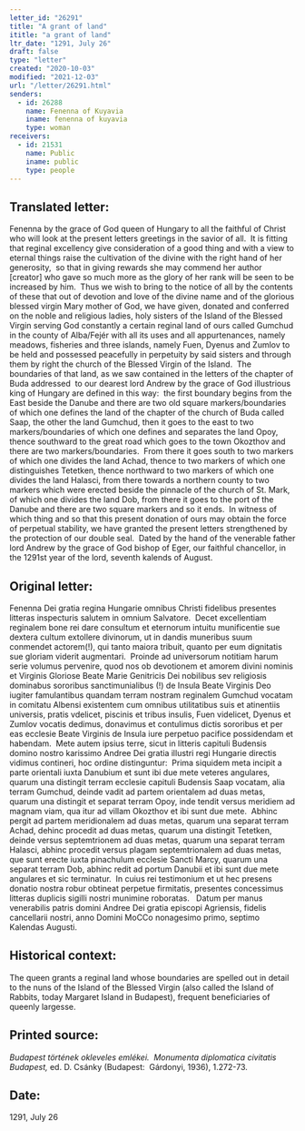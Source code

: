 ```yaml
---
letter_id: "26291"
title: "A grant of land"
ititle: "a grant of land"
ltr_date: "1291, July 26"
draft: false
type: "letter"
created: "2020-10-03"
modified: "2021-12-03"
url: "/letter/26291.html"
senders:
  - id: 26288
    name: Fenenna of Kuyavia
    iname: fenenna of kuyavia
    type: woman
receivers:
  - id: 21531
    name: Public
    iname: public
    type: people
---
```

<h2> Translated letter:</h2><p>Fenenna by the grace of God queen of Hungary to all the faithful of Christ who will look at the present letters greetings in the savior of all.&nbsp; It is fitting that reginal excellency give consideration of a good thing and with a view to eternal things raise the cultivation of the divine with the right hand of her generosity,&nbsp; so that in giving rewards she may commend her author [creator] who gave so much more as the glory of her rank will be seen to be increased by him. &nbsp;Thus we wish to bring to the notice of all by the contents of these that out of devotion and love of the divine name and of the glorious blessed virgin Mary mother of God, we have given, donated and conferred on the noble and religious ladies, holy sisters of the Island of the Blessed Virgin serving God constantly a certain reginal land of ours called Gumchud in the county of Alba/Fejér with all its uses and all appurtenances, namely meadows, fisheries and three islands, namely Fuen, Dyenus and Zumlov to be held and possessed peacefully in perpetuity by said sisters and through them by right the church of the Blessed Virgin of the Island.&nbsp; The boundaries of that land, as we saw contained in the letters of the chapter of Buda addressed&nbsp; to our dearest lord Andrew by the grace of God illustrious king of Hungary are defined in this way:&nbsp; the first boundary begins from the East beside the Danube and there are two old square markers/boundaries of which one defines the land of the chapter of the church of Buda called Saap, the other the land Gumchud, then it goes to the east to two markers/boundaries of which one defines and separates the land Opoy, thence southward to the great road which goes to the town Okozthov and there are two markers/boundaries.&nbsp; From there it goes south to two markers of which one divides the land Achad, thence to two markers of which one distinguishes Tetetken, thence northward to two markers of which one divides the land Halasci, from there towards a northern county to two markers which were erected beside the pinnacle of the church of St. Mark, of which one divides the land Dob, from there it goes to the port of the Danube and there are two square markers and so it ends.&nbsp; In witness of which thing and so that this present donation of ours may obtain the force of perpetual stability, we have granted the present letters strengthened by the protection of our double seal.&nbsp; Dated by the hand of the venerable father lord Andrew by the grace of God bishop of Eger, our faithful chancellor, in the 1291st year of the lord, seventh kalends of August.</p><h2 class="mt-4"> Original letter:</h2><p>Fenenna Dei gratia regina Hungarie omnibus Christi fidelibus presentes litteras inspecturis salutem in omnium Salvatore.&nbsp; Decet excellentiam reginalem bone rei dare consultum et eternorum intuitu munificentie sue dextera cultum extollere divinorum, ut in dandis muneribus suum conmendet actorem(!), qui tanto maiora tribuit, quanto per eum dignitatis sue gloriam viderit augmentari.&nbsp; Proinde ad universorum notitiam harum serie volumus pervenire, quod nos ob devotionem et amorem divini nominis et Virginis Gloriose Beate Marie Genitricis Dei nobilibus sev religiosis dominabus sororibus sanctimunialibus (!) de Insula Beate Virginis Deo iugiter famulantibus quandam terram nostram reginalem Gumchud vocatam in comitatu Albensi existentem cum omnibus utilitatibus suis et atinentiis universis, pratis vdelicet, piscinis et tribus insulis, Fuen videlicet, Dyenus et Zumlov vocatis dedimus, donavimus et contulimus dictis sororibus et per eas ecclesie Beate Virginis de Insula iure perpetuo pacifice possidendam et habendam.&nbsp; Mete autem ipsius terre, sicut in litteris capituli Budensis domino nostro karissimo Andree Dei gratia illustri regi Hungarie directis vidimus contineri, hoc ordine distinguntur:&nbsp; Prima siquidem meta incipit a parte orientali iuxta Danubium et sunt ibi due mete veteres angulares, quarum una distingit terram ecclesie capituli Budensis Saap vocatam, alia terram Gumchud, deinde vadit ad partem orientalem ad duas metas, quarum una distingit et separat terram Opoy, inde tendit versus meridiem ad magnam viam, qua itur ad villam Okozthov et ibi sunt due mete.&nbsp; Abhinc pergit ad partem meridionalem ad duas metas, quarum una separat terram Achad, dehinc procedit ad duas metas, quarum una distingit Tetetken, deinde versus septemtrionem ad duas metas, quarum una separat terram Halasci, abhinc procedit versus plagam septemtrionalem ad duas metas, que sunt erecte iuxta pinachulum ecclesie Sancti Marcy, quarum una separat terram Dob, abhinc redit ad portum Danubii et ibi sunt due mete angulares et sic terminatur.&nbsp; In cuius rei testimonium et ut hec presens donatio nostra robur obtineat perpetue firmitatis, presentes concessimus litteras duplicis sigilli nostri munimine roboratas.&nbsp; &nbsp;Datum per manus venerabilis patris domini Andree Dei gratia episcopi Agriensis, fidelis cancellarii nostri, anno Domini MoCCo nonagesimo primo, septimo Kalendas Augusti.</p><h2 class="mt-4"> Historical context:</h2><p>The queen grants a reginal land whose boundaries are spelled out in detail to the nuns of the Island of the Blessed Virgin (also called the Island of Rabbits, today Margaret Island in Budapest), frequent beneficiaries of queenly largesse.</p><h2 class="mt-4"> Printed source:</h2><p><i>Budapest történek okleveles emlékei.&nbsp; Monumenta diplomatica civitatis Budapest, </i>ed. D. Csánky (Budapest:&nbsp; Gárdonyi, 1936),&nbsp;1.272-73.</p><h2 class="mt-4"> Date:</h2>1291, July 26